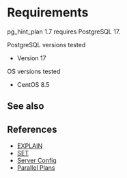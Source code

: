 # Requirements

pg_hint_plan 1.7 requires PostgreSQL 17.

PostgreSQL versions tested

- Version 17

OS versions tested

- CentOS 8.5

See also
--------

## References

- [EXPLAIN](http://www.postgresql.org/docs/current/static/sql-explain.html)
- [SET](http://www.postgresql.org/docs/current/static/sql-set.html)
- [Server Config](http://www.postgresql.org/docs/current/static/runtime-config.html)
- [Parallel Plans](http://www.postgresql.org/docs/current/static/parallel-plans.html)
